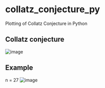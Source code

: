 # collatz_conjecture_py
Plotting of Collatz Conjecture in Python

## Collatz conjecture
![image](https://user-images.githubusercontent.com/45909337/128587913-3abc1eff-38c9-4bdf-afec-b8bb2fff094b.png)

## Example
n = 27
![image](https://user-images.githubusercontent.com/45909337/128587948-5cae8901-a27b-4ee3-ba94-bac078019fe1.png)



